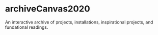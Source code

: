 # archiveCanvas2020
An interactive archive of projects, installations, inspirational projects, and fundational readings.
